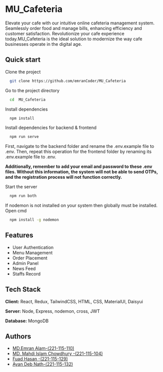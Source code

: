 # MU_Cafeteria

Elevate your cafe with our intuitive online cafeteria management system. Seamlessly order food and manage bills, enhancing efficiency and customer satisfaction. Revolutionize your cafe experience today.MU_Cafeteria is the ideal solution to modernize the way cafe businesses operate in the digital age.

## Quick start

Clone the project

```bash
  git clone https://github.com/emranCoder/MU_Cafeteria
```

Go to the project directory

```bash
  cd  MU_Cafeteria
```

Install dependencies

```bash
  npm install
```

Install dependencies for backend & frontend

```bash
  npm run serve
```
First, navigate to the backend folder and rename the .env.example file to .env. Then, repeat this operation for the frontend folder by renaming its .env.example file to .env.

**Additionally, remember to add your email and password to these .env files. Without this information, the system will not be able to send OTPs, and the registration process will not function correctly.**

Start the server

```bash
  npm run both
```

If nodemon is not installed on your system then globally must be installed. Open cmd

```bash
  npm install -g nodemon
```

## Features
- User Authentication
- Menu Management
- Order Placement
- Admin Panel 
- News Feed
- Staffs Record


## Tech Stack

**Client:** React, Redux, TailwindCSS, HTML, CSS, MaterialUI, Daisyui

**Server:** Node, Express, nodemon, cross, JWT

**Database:** MongoDB

## Authors

- [MD.Emran Alam-(221-115-110)](https://www.github.com/emranCoder)
- [MD. Mahdi Islam Chowdhury -(221-115-104)](https://github.com/TechMahdi)
- [Fuad Hasan -(221-115-129)](https://github.com/FuadHasan199)
- [Ayan Deb Nath-(221-115-132)](https://github.com/Ayannath12)
